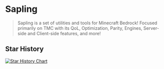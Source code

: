 # Sapling

> Sapling is a set of utilities and tools for Minecraft Bedrock! Focused primarily on TMC with its QoL, Optimization, Parity, Engines, Server-side and Client-side features, and more!

## Star History

<a href="https://star-history.com/#SaplingDevs/Sapling&Timeline">
 <picture>
   <source media="(prefers-color-scheme: dark)" srcset="https://api.star-history.com/svg?repos=SaplingDevs/Sapling&type=Timeline&theme=dark" />
   <source media="(prefers-color-scheme: light)" srcset="https://api.star-history.com/svg?repos=SaplingDevs/Sapling&type=Timeline" />
   <img alt="Star History Chart" src="https://api.star-history.com/svg?repos=SaplingDevs/Sapling&type=Timeline" />
 </picture>
</a>